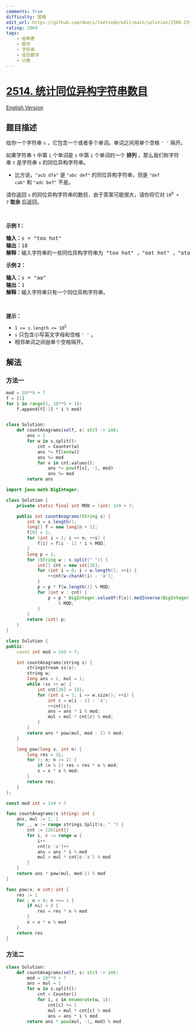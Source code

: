 ```yaml
---
comments: true
difficulty: 困难
edit_url: https://github.com/doocs/leetcode/edit/main/solution/2500-2599/2514.Count%20Anagrams/README.md
rating: 2069
tags:
    - 哈希表
    - 数学
    - 字符串
    - 组合数学
    - 计数
---
```


# [2514. 统计同位异构字符串数目](https://leetcode.cn/problems/count-anagrams)

[English Version](/solution/2500-2599/2514.Count%20Anagrams/README_EN.md)

## 题目描述

<!-- 这里写题目描述 -->

<p>给你一个字符串&nbsp;<code>s</code>&nbsp;，它包含一个或者多个单词。单词之间用单个空格&nbsp;<code>' '</code>&nbsp;隔开。</p>

<p>如果字符串 <code>t</code>&nbsp;中第 <code>i</code>&nbsp;个单词是 <code>s</code>&nbsp;中第 <code>i</code>&nbsp;个单词的一个&nbsp;<strong>排列</strong>&nbsp;，那么我们称字符串&nbsp;<code>t</code>&nbsp;是字符串&nbsp;<code>s</code>&nbsp;的同位异构字符串。</p>

<ul>
	<li>比方说，<code>"acb dfe"</code>&nbsp;是&nbsp;<code>"abc def"</code>&nbsp;的同位异构字符串，但是&nbsp;<code>"def cab"</code>&nbsp;和&nbsp;<code>"adc bef"</code>&nbsp;不是。</li>
</ul>

<p>请你返回<em>&nbsp;</em><code>s</code>&nbsp;的同位异构字符串的数目，由于答案可能很大，请你将它对&nbsp;<code>10<sup>9</sup> + 7</code>&nbsp;<strong>取余</strong> 后返回。</p>

<p>&nbsp;</p>

<p><strong>示例 1：</strong></p>

<pre><b>输入：</b>s = "too hot"
<b>输出：</b>18
<b>解释：</b>输入字符串的一些同位异构字符串为 "too hot" ，"oot hot" ，"oto toh" ，"too toh" 以及 "too oht" 。
</pre>

<p><strong>示例 2：</strong></p>

<pre><b>输入：</b>s = "aa"
<b>输出：</b>1
<strong>解释：</strong>输入字符串只有一个同位异构字符串。</pre>

<p>&nbsp;</p>

<p><strong>提示：</strong></p>

<ul>
	<li><code>1 &lt;= s.length &lt;= 10<sup>5</sup></code></li>
	<li><code>s</code> 只包含小写英文字母和空格&nbsp;<code>' '</code>&nbsp;。</li>
	<li>相邻单词之间由单个空格隔开。</li>
</ul>

## 解法

### 方法一

<!-- tabs:start -->

```python
mod = 10**9 + 7
f = [1]
for i in range(1, 10**5 + 1):
    f.append(f[-1] * i % mod)


class Solution:
    def countAnagrams(self, s: str) -> int:
        ans = 1
        for w in s.split():
            cnt = Counter(w)
            ans *= f[len(w)]
            ans %= mod
            for v in cnt.values():
                ans *= pow(f[v], -1, mod)
                ans %= mod
        return ans
```

```java
import java.math.BigInteger;

class Solution {
    private static final int MOD = (int) 1e9 + 7;

    public int countAnagrams(String s) {
        int n = s.length();
        long[] f = new long[n + 1];
        f[0] = 1;
        for (int i = 1; i <= n; ++i) {
            f[i] = f[i - 1] * i % MOD;
        }
        long p = 1;
        for (String w : s.split(" ")) {
            int[] cnt = new int[26];
            for (int i = 0; i < w.length(); ++i) {
                ++cnt[w.charAt(i) - 'a'];
            }
            p = p * f[w.length()] % MOD;
            for (int v : cnt) {
                p = p * BigInteger.valueOf(f[v]).modInverse(BigInteger.valueOf(MOD)).intValue()
                    % MOD;
            }
        }
        return (int) p;
    }
}
```

```cpp
class Solution {
public:
    const int mod = 1e9 + 7;

    int countAnagrams(string s) {
        stringstream ss(s);
        string w;
        long ans = 1, mul = 1;
        while (ss >> w) {
            int cnt[26] = {0};
            for (int i = 1; i <= w.size(); ++i) {
                int c = w[i - 1] - 'a';
                ++cnt[c];
                ans = ans * i % mod;
                mul = mul * cnt[c] % mod;
            }
        }
        return ans * pow(mul, mod - 2) % mod;
    }

    long pow(long x, int n) {
        long res = 1L;
        for (; n; n /= 2) {
            if (n % 2) res = res * x % mod;
            x = x * x % mod;
        }
        return res;
    }
};
```

```go
const mod int = 1e9 + 7

func countAnagrams(s string) int {
	ans, mul := 1, 1
	for _, w := range strings.Split(s, " ") {
		cnt := [26]int{}
		for i, c := range w {
			i++
			cnt[c-'a']++
			ans = ans * i % mod
			mul = mul * cnt[c-'a'] % mod
		}
	}
	return ans * pow(mul, mod-2) % mod
}

func pow(x, n int) int {
	res := 1
	for ; n > 0; n >>= 1 {
		if n&1 > 0 {
			res = res * x % mod
		}
		x = x * x % mod
	}
	return res
}
```

<!-- tabs:end -->

### 方法二

<!-- tabs:start -->

```python
class Solution:
    def countAnagrams(self, s: str) -> int:
        mod = 10**9 + 7
        ans = mul = 1
        for w in s.split():
            cnt = Counter()
            for i, c in enumerate(w, 1):
                cnt[c] += 1
                mul = mul * cnt[c] % mod
                ans = ans * i % mod
        return ans * pow(mul, -1, mod) % mod
```

<!-- tabs:end -->

<!-- end -->
